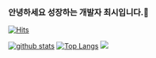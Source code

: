 ### 안녕하세요 성장하는 개발자 최시입니다.👋
[![Hits](https://hits.seeyoufarm.com/api/count/incr/badge.svg?url=https%3A%2F%2Fgithub.com%2FSIEUN-C)](https://hits.seeyoufarm.com)
<!--
**shinplest/shinplest** is a ✨ _special_ ✨ repository because its `README.md` (this file) appears on your GitHub profile.

Here are some ideas to get you started:

- 🔭 I’m currently working on ...
- 🌱 I’m currently learning ...
- 👯 I’m looking to collaborate on ...
- 🤔 I’m looking for help with ...
- 💬 Ask me about ...
- 📫 How to reach me: ...
- 😄 Pronouns: ...
- ⚡ Fun fact: ...
-->

[![github stats](https://github-readme-stats.vercel.app/api?username=SIEUN-C&show_icons=true&hide_border=true)](https://github.com/SIEUN-C)
[![Top Langs](https://github-readme-stats.vercel.app/api/top-langs/?username=SIEUN-C&layout=compact)](https://github.com/SIEUN-C)
<a href="" target="_blank"><img src="https://img.shields.io/badge/JAVA-007396?style=flat-square&logo=Java&logoColor=white"/></a>
